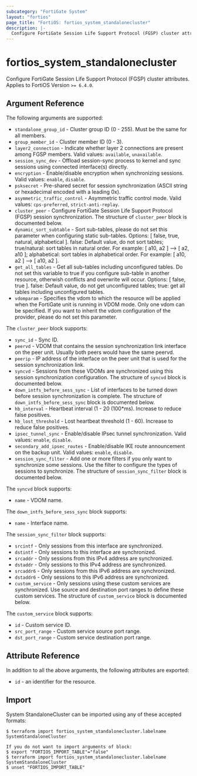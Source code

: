 ```yaml
---
subcategory: "FortiGate System"
layout: "fortios"
page_title: "FortiOS: fortios_system_standalonecluster"
description: |-
  Configure FortiGate Session Life Support Protocol (FGSP) cluster attributes.
---
```


# fortios_system_standalonecluster
Configure FortiGate Session Life Support Protocol (FGSP) cluster attributes. Applies to FortiOS Version `>= 6.4.0`.

## Argument Reference

The following arguments are supported:

* `standalone_group_id` - Cluster group ID (0 - 255). Must be the same for all members.
* `group_member_id` - Cluster member ID (0 - 3).
* `layer2_connection` - Indicate whether layer 2 connections are present among FGSP members. Valid values: `available`, `unavailable`.
* `session_sync_dev` - Offload session-sync process to kernel and sync sessions using connected interface(s) directly.
* `encryption` - Enable/disable encryption when synchronizing sessions. Valid values: `enable`, `disable`.
* `psksecret` - Pre-shared secret for session synchronization (ASCII string or hexadecimal encoded with a leading 0x).
* `asymmetric_traffic_control` - Asymmetric traffic control mode. Valid values: `cps-preferred`, `strict-anti-replay`.
* `cluster_peer` - Configure FortiGate Session Life Support Protocol (FGSP) session synchronization. The structure of `cluster_peer` block is documented below.
* `dynamic_sort_subtable` - Sort sub-tables, please do not set this parameter when configuring static sub-tables. Options: [ false, true, natural, alphabetical ]. false: Default value, do not sort tables; true/natural: sort tables in natural order. For example: [ a10, a2 ] --> [ a2, a10 ]; alphabetical: sort tables in alphabetical order. For example: [ a10, a2 ] --> [ a10, a2 ].
* `get_all_tables` - Get all sub-tables including unconfigured tables. Do not set this variable to true if you configure sub-table in another resource, otherwish conflicts and overwrite will occur. Options: [ false, true ]. false: Default value, do not get unconfigured tables; true: get all tables including unconfigured tables. 
* `vdomparam` - Specifies the vdom to which the resource will be applied when the FortiGate unit is running in VDOM mode. Only one vdom can be specified. If you want to inherit the vdom configuration of the provider, please do not set this parameter.

The `cluster_peer` block supports:

* `sync_id` - Sync ID.
* `peervd` - VDOM that contains the session synchronization link interface on the peer unit. Usually both peers would have the same peervd.
* `peerip` - IP address of the interface on the peer unit that is used for the session synchronization link.
* `syncvd` - Sessions from these VDOMs are synchronized using this session synchronization configuration. The structure of `syncvd` block is documented below.
* `down_intfs_before_sess_sync` - List of interfaces to be turned down before session synchronization is complete. The structure of `down_intfs_before_sess_sync` block is documented below.
* `hb_interval` - Heartbeat interval (1 - 20 (100*ms). Increase to reduce false positives.
* `hb_lost_threshold` - Lost heartbeat threshold (1 - 60). Increase to reduce false positives.
* `ipsec_tunnel_sync` - Enable/disable IPsec tunnel synchronization. Valid values: `enable`, `disable`.
* `secondary_add_ipsec_routes` - Enable/disable IKE route announcement on the backup unit. Valid values: `enable`, `disable`.
* `session_sync_filter` - Add one or more filters if you only want to synchronize some sessions. Use the filter to configure the types of sessions to synchronize. The structure of `session_sync_filter` block is documented below.

The `syncvd` block supports:

* `name` - VDOM name.

The `down_intfs_before_sess_sync` block supports:

* `name` - Interface name.

The `session_sync_filter` block supports:

* `srcintf` - Only sessions from this interface are synchronized.
* `dstintf` - Only sessions to this interface are synchronized.
* `srcaddr` - Only sessions from this IPv4 address are synchronized.
* `dstaddr` - Only sessions to this IPv4 address are synchronized.
* `srcaddr6` - Only sessions from this IPv6 address are synchronized.
* `dstaddr6` - Only sessions to this IPv6 address are synchronized.
* `custom_service` - Only sessions using these custom services are synchronized. Use source and destination port ranges to define these custom services. The structure of `custom_service` block is documented below.

The `custom_service` block supports:

* `id` - Custom service ID.
* `src_port_range` - Custom service source port range.
* `dst_port_range` - Custom service destination port range.


## Attribute Reference

In addition to all the above arguments, the following attributes are exported:
* `id` - an identifier for the resource.

## Import

System StandaloneCluster can be imported using any of these accepted formats:
```
$ terraform import fortios_system_standalonecluster.labelname SystemStandaloneCluster

If you do not want to import arguments of block:
$ export "FORTIOS_IMPORT_TABLE"="false"
$ terraform import fortios_system_standalonecluster.labelname SystemStandaloneCluster
$ unset "FORTIOS_IMPORT_TABLE"
```
